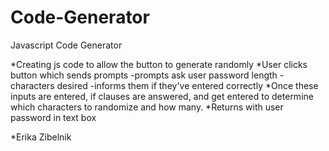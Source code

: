 # Code-Generator
Javascript Code Generator

*Creating js code to allow the button to generate randomly
*User clicks button which sends prompts
   -prompts ask user password length
   -characters desired
   -informs them if they've entered correctly
*Once these inputs are entered, if clauses are answered, and get entered to determine which characters to randomize and how many.
*Returns with user password in text box

*Erika Zibelnik